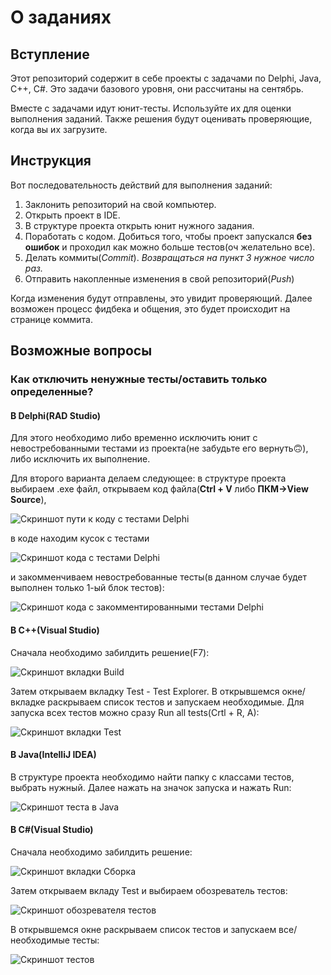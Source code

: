 # О заданиях
## Вступление
Этот репозиторий содержит в себе проекты с задачами по Delphi, Java, C++, C#. Это задачи базового уровня, они рассчитаны на сентябрь.

Вместе с задачами идут юнит-тесты. Используйте их для оценки выполнения заданий. Также решения будут оценивать проверяющие, когда вы их загрузите.
## Инструкция
Вот последовательность действий для выполнения заданий:

1. Заклонить репозиторий на свой компьютер.
1. Открыть проект в IDE.
1. В структуре проекта открыть юнит нужного задания.
1. Поработать с кодом. Добиться того, чтобы проект запускался **без ошибок** и проходил как можно больше тестов(оч желательно все).
1. Делать коммиты(*Commit*). *Возвращаться на пункт 3 нужное число раз.*
1. Отправить накопленные изменения в свой репозиторий(*Push*)

Когда  изменения будут отправлены, это увидит проверяющий. Далее возможен процесс фидбека и общения, это будет происходит на странице коммита.
## Возможные вопросы
### Как отключить ненужные тесты/оставить только определенные?
#### В Delphi(RAD Studio)
Для этого необходимо либо временно исключить юнит с невостребованными тестами из проекта(не забудьте его вернуть:upside_down_face:), либо исключить их выполнение.

Для второго варианта делаем следующее: в структуре проекта выбираем .exe файл, открываем код файла(**Ctrl + V** либо **ПКМ->View Source**), 

![Скриншот пути к коду с тестами Delphi](/assets/images/Screenshot_1_Delphi.png)

в коде находим кусок с тестами

![Скриншот кода с тестами Delphi](/assets/images/Screenshot_2_Delphi.png)
  
и закомменчиваем невостребованные тесты(в данном случае будет выполнен только 1-ый блок тестов):

![Скриншот кода с закомментированными тестами Delphi](/assets/images/Screenshot_3_Delphi.png)

#### В С++(Visual Studio)
Сначала необходимо забилдить решение(F7):

![Скриншот вкладки Build](/assets/images/Screenshot_1_Cpp.png)

Затем открываем вкладку Test - Test Explorer. В открывшемся окне/вкладке раскрываем список тестов и запускаем необходимые. Для запуска всех тестов можно сразу Run all tests(Crtl + R, A):

![Скриншот вкладки Test](/assets/images/Screenshot_2_Cpp.png)

#### В Java(IntelliJ IDEA)

В структуре проекта необходимо найти папку с классами тестов, выбрать нужный. Далее нажать на значок запуска и нажать Run:

![Скриншот теста в Java](/assets/images/Screenshot_1_Java.png)

#### В C#(Visual Studio)

Сначала необходимо забилдить решение:

![Скриншот вкладки Сборка](/assets/images/Screenshot_1_Csharp.png)

Затем открываем вкладу Test и выбираем обозреватель тестов:

![Скриншот обозревателя тестов](/assets/images/Screenshot_2_Csharp.png)

В открывшемся окне раскрываем список тестов и запускаем все/необходимые тесты:

![Скриншот тестов](/assets/images/Screenshot_3_Csharp.png)


